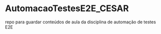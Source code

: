 # AutomacaoTestesE2E_CESAR
repo para guardar conteúdos de aula da disciplina de automação de testes E2E
